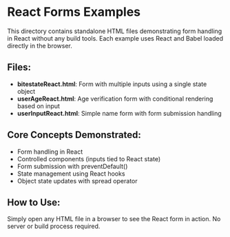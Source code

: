 # React Forms Examples

This directory contains standalone HTML files demonstrating form handling in React without any build tools. Each example uses React and Babel loaded directly in the browser.

## Files:

- **bitestateReact.html**: Form with multiple inputs using a single state object
- **userAgeReact.html**: Age verification form with conditional rendering based on input
- **userInputReact.html**: Simple name form with form submission handling

## Core Concepts Demonstrated:

- Form handling in React
- Controlled components (inputs tied to React state)
- Form submission with preventDefault()
- State management using React hooks
- Object state updates with spread operator

## How to Use:

Simply open any HTML file in a browser to see the React form in action. No server or build process required.
